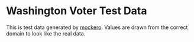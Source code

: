 # Washington Voter Test Data
This is test data generated by [mockero](https://www.mockaroo.com/52c28de0). Values are drawn from the correct domain to look like the real data.
